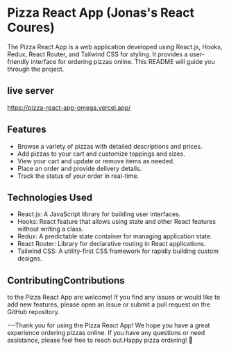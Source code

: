 # Pizza React App (Jonas's React Coures)

The Pizza React App is a web application developed using React.js, Hooks, Redux, React Router, and Tailwind CSS for styling. It provides a user-friendly interface for ordering pizzas online. This README will guide you through the project.

## live server 

https://pizza-react-app-omega.vercel.app/

## Features

- Browse a variety of pizzas with detailed descriptions and prices.
- Add pizzas to your cart and customize toppings and sizes.
- View your cart and update or remove items as needed.
- Place an order and provide delivery details.
- Track the status of your order in real-time.

## Technologies Used

- React.js: A JavaScript library for building user interfaces.
- Hooks: React feature that allows using state and other React features without writing a class.
- Redux: A predictable state container for managing application state.
- React Router: Library for declarative routing in React applications.
- Tailwind CSS: A utility-first CSS framework for rapidly building custom designs.

## ContributingContributions

to the Pizza React App are welcome! If you find any issues or would like to add new features, please open an issue or submit a pull request on the GitHub repository.

---Thank you for using the Pizza React App! We hope you have a great experience ordering pizzas online. If you have any questions or need assistance, please feel free to reach out.Happy pizza ordering! 🍕
